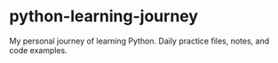 # python-learning-journey
My personal journey of learning Python. Daily practice files, notes, and code examples.
